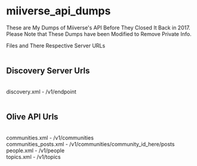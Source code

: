 # miiverse_api_dumps
These are My Dumps of Miiverse's API Before They Closed It Back in 2017. Please Note that These Dumps have been Modified to Remove Private Info.

Files and There Respective Server URLs<br>
<br>
<h2>Discovery Server Urls</h2>
<br>
discovery.xml - /v1/endpoint<br>
<br>
<h2>Olive API Urls</h2>
<br>
communities.xml - /v1/communities<br>
communities_posts.xml - /v1/communities/community_id_here/posts<br>
people.xml - /v1/people<br>
topics.xml - /v1/topics

